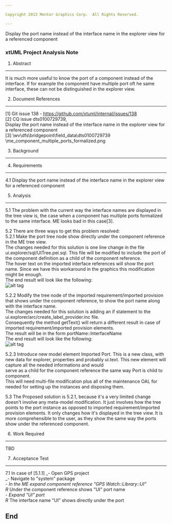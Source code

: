 ```yaml
---

Copyright 2013 Mentor Graphics Corp.  All Rights Reserved.

---
```


 
Display the port name instead of the interface name in the explorer view for a 
referenced component
### xtUML Project Analysis Note
 

1. Abstract
-----------
It is much more useful to know the port of a component instead of the interface.
If for example the component have multiple port oft he same interface, these
can not be distinguished in the explorer view.
 

2. Document References
----------------------
[1] Git issue 138 - https://github.com/xtuml/internal/issues/138  
[2] CQ issue dts0100729739,  
    Display the port name instead of the interface name in the explorer view for a referenced component  
[3] \\wv\dfs\bridgepoint\field_data\dts0100729739
    \me_component_multiple_ports_formalized.png
	
3. Background
-------------
 

4. Requirements
---------------
4.1 Display the port name instead of the interface name in the explorer view for
    a referenced component

 
5. Analysis
-----------
5.1 The problem with the current way the interface names are displayed in the 
    tree view is, the case when a component has multiple ports formalized to 
    the same interface. ME looks bad in this case[3].

5.2 There are three ways to get this problem resolved:  
5.2.1 Make the port tree node show directly under the component reference
      in the ME tree view.    
      The changes needed for this solution is one line change in the file 
      ui.explorer/sql/UITree.pei.sql.   This file will be modified to include the 
      port of the component definition as a child of the component 
      reference.  
      The hover text on the imported interface references will
      show the port name.
      Since we have this workaround in the graphics this modification might be 
      enough.  
      The end result will look like the following:  
      ![alt tag](https://raw.github.com/xtuml/internal/master/doc-internal/notes/138_dts0100729739/portUnderCompRef.PNG?token=2733896__eyJzY29wZSI6IlJhd0Jsb2I6eHR1bWwvaW50ZXJuYWwvbWFzdGVyL2RvYy1pbnRlcm5hbC9ub3Rlcy8xMzhfZHRzMDEwMDcyOTczOS9wb3J0VW5kZXJDb21wUmVmLlBORyIsImV4cGlyZXMiOjEzODk2MzM0Mzh9--ae55a958b9f939719df570b25d9f23a81b400780)	  							 

5.2.2 Modify the tree node of the imported requirement/imported provision 
      that shows under the component reference, to show the port name along with 
	  the interface name.  
	  The changes needed for this solution is adding an if statement to the 
	  ui.explorer/arc/create_label_provider.inc file.   
	  Consequently the method getText() will return a different result in 
	  case of imported requirement/imported provision elements.  
	  The result will be in the form portName::InterfaceName  
          The end result will look like the following:  
	  ![alt tag]( https://raw.github.com/xtuml/internal/master/doc-internal/notes/138_dts0100729739/PortNameAlongWithIfaceName.PNG?token=2733896__eyJzY29wZSI6IlJhd0Jsb2I6eHR1bWwvaW50ZXJuYWwvbWFzdGVyL2RvYy1pbnRlcm5hbC9ub3Rlcy8xMzhfZHRzMDEwMDcyOTczOS9Qb3J0TmFtZUFsb25nV2l0aElmYWNlTmFtZS5QTkciLCJleHBpcmVzIjoxMzg5NjMzNDQyfQ%3D%3D--222a47be449447334878c9a28187b923592af5e3)
  
5.2.3 Introduce new model element Imported Port. This is a new class, with new 
      data for explorer, properties and probably ui.text.
      This new element will capture all the needed informations and would  
      serve as a child for the component reference the same way Port is child
      to component. 	  
      This will need multi-file modification plus all of the maintenance OAL for 
	  needed for setting up the instances and disposing them.
	  
	  
5.3 The Proposed solution is 5.2.1, because it's a very limited change
    doesn't involve any meta-model modification. It just involves how the 
	tree points to the port instance as opposed to 
	imported requirement/imported provision elements.
	It only changes how it's displayed in the tree view.
	It is more comprehensible to the user, as they show the same way the ports 
	show under the referenced component.
	

6. Work Required
----------------
TBD

7. Acceptance Test
------------------
7.1 In case of [5.1.1]
    _- Open GPS project  
    _- Navigate to "system" package  
    _- In the ME expand component reference "GPS Watch::Library::UI"  
    R_ Under the component reference shows "UI" port name  
    _- Expand "UI" port    
    R_ The interface name "UI" shows directly under the port
 
 
End
---
